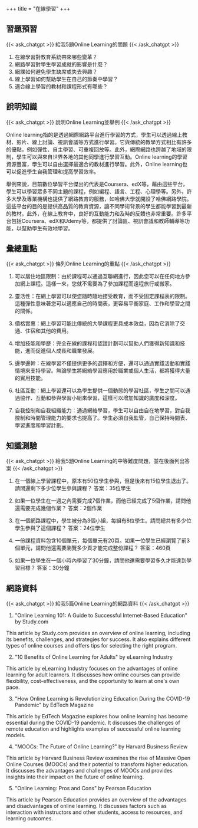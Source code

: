 +++
title = "在線學習"
+++
## 習題預習
{{< ask_chatgpt >}}
給我5題Online Learning的問題
{{< /ask_chatgpt >}}



1. 在線學習對教育系統帶來哪些變革？
2. 網路學習對學生學習成就的影響是什麼？
3. 網課如何避免學生缺席或失去興趣？
4. 線上學習如何幫助學生在自己的節奏中學習？
5. 適合線上學習的教材和課程形式有哪些？   

## 說明知識
{{< ask_chatgpt >}}
說明Online Learning並舉例
{{< /ask_chatgpt >}}



Online learning指的是透過網際網路平台進行學習的方式，學生可以透過線上教材、影片、線上討論、視訊會議等方式進行學習。它與傳統的教學方式相比有許多的優點，例如彈性、自主學習、可重複回放等。此外，網際網路也跨越了地域的限制，學生可以與來自世界各地的其他同學進行學習互動。Online learning的學習資源豐富，學生可以自由選擇最適合的教材進行學習。此外，Online learning也可以促進學生自我管理和提高學習效率。

舉例來說，目前數位學習平台傑出的代表是Coursera、edX等，藉由這些平台，學生可以學習眾多不同主題的課程，例如編程、語言、工程、心理學等。另外，許多大學及專業機構也提供了網路教育的服務，如哈佛大學就開設了哈佛網路學院。這些平台的目的是提供高品質的教育資源，讓不同學術背景的學生都能學習到最新的教材。此外，在線上教育中，良好的互動能力和及時的反饋也非常重要。許多平台包括Coursera、edX和Udemy等，都提供了討論區、視訊會議和教師輔導等功能，以幫助學生有效地學習。   

## 彙總重點
{{< ask_chatgpt >}}
條列Online Learning的重點
{{< /ask_chatgpt >}}



1. 可以居住地區限制：由於課程可以通過互聯網進行，因此您可以在任何地方參加網上課程。這樣一來，您就不需要為了參加課程而遠程旅行或搬家。 

2. 靈活性：在網上學習可以使您隨時隨地接受教育，而不受固定課程表的限制。這種彈性意味著您可以適應自己的時間表，更容易平衡家庭、工作和學習之間的關係。 

3. 價格實惠：網上學習可能比傳統的大學課程更具成本效益，因為它消除了交通、住宿和其他的費用。 

4. 增加技能和學歷：完全在線的課程和認證計劃可以幫助人們獲得新知識和技能，進而促進個人成長和職業發展。 

5. 邊學邊幹：在線學習不僅提供更多的選擇和方便，還可以通過實踐活動和實踐情境來支持學習。無論學生將網絡學習應用於職業或個人生活，都將獲得大量的實用技能。 

6. 社區互動：網上學習還可以為學生提供一個動態的學習社區，學生之間可以通過協作、互動和參與學習小組來學習，這樣可以增加知識的廣度和深度。 

7. 自我控制和自我組織能力：通過網絡學習，學生可以自由自在地學習，對自我控制和時間管理能力的要求也提高了。學生必須自我監管，自己保持時間表、學習進度和學習計劃。   

## 知識測驗
{{< ask_chatgpt >}}
給我5題Online Learning的中等難度問題，並在後面列出答案
{{< /ask_chatgpt >}}



1. 在一個線上學習課程中，原本有50位學生參與，但是後來有15位學生退出了。請問還剩下多少位學生參與課程？
答案：35位學生

2. 如果一位學生在一週之內需要完成7個作業，而他已經完成了5個作業，請問他還需要完成幾個作業？
答案：2個作業

3. 在一個網路課程中，學生被分為3個小組，每組有8位學生。請問總共有多少位學生參與了這個課程？
答案：24位學生

4. 一份課程資料包含10個單元，每個單元有20頁。如果一位學生已經瀏覽了前3個單元，請問他還需要瀏覽多少頁才能完成整份課程？
答案：460頁

5. 如果一位學生在一個小時內學習了30分鐘，請問他還需要學習多久才能達到學習目標？
答案：30分鐘   

## 網路資料
{{< ask_chatgpt >}}
給我5篇Online Learning的網路資料
{{< /ask_chatgpt >}}



1. "Online Learning 101: A Guide to Successful Internet-Based Education" by Study.com

This article by Study.com provides an overview of online learning, including its benefits, challenges, and strategies for success. It also explains different types of online courses and offers tips for selecting the right program.

2. "10 Benefits of Online Learning for Adults" by eLearning Industry

This article by eLearning Industry focuses on the advantages of online learning for adult learners. It discusses how online courses can provide flexibility, cost-effectiveness, and the opportunity to learn at one's own pace.

3. "How Online Learning is Revolutionizing Education During the COVID-19 Pandemic" by EdTech Magazine

This article by EdTech Magazine explores how online learning has become essential during the COVID-19 pandemic. It discusses the challenges of remote education and highlights examples of successful online learning models.

4. "MOOCs: The Future of Online Learning?" by Harvard Business Review

This article by Harvard Business Review examines the rise of Massive Open Online Courses (MOOCs) and their potential to transform higher education. It discusses the advantages and challenges of MOOCs and provides insights into their impact on the future of online learning.

5. "Online Learning: Pros and Cons" by Pearson Education

This article by Pearson Education provides an overview of the advantages and disadvantages of online learning. It discusses factors such as interaction with instructors and other students, access to resources, and learning outcomes.   

